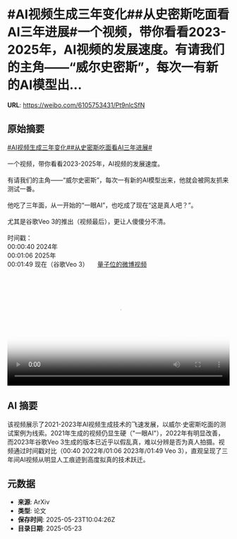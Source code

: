 # #AI视频生成三年变化##从史密斯吃面看AI三年进展#一个视频，带你看看2023-2025年，AI视频的发展速度。有请我们的主角——“威尔史密斯”，每次一有新的AI模型出...

**URL**: https://weibo.com/6105753431/Pt9nlcSfN

## 原始摘要

<a href="https://m.weibo.cn/search?containerid=231522type%3D1%26t%3D10%26q%3D%23AI%E8%A7%86%E9%A2%91%E7%94%9F%E6%88%90%E4%B8%89%E5%B9%B4%E5%8F%98%E5%8C%96%23&amp;extparam=%23AI%E8%A7%86%E9%A2%91%E7%94%9F%E6%88%90%E4%B8%89%E5%B9%B4%E5%8F%98%E5%8C%96%23" data-hide=""><span class="surl-text">#AI视频生成三年变化#</span></a><a href="https://m.weibo.cn/search?containerid=231522type%3D1%26t%3D10%26q%3D%23%E4%BB%8E%E5%8F%B2%E5%AF%86%E6%96%AF%E5%90%83%E9%9D%A2%E7%9C%8BAI%E4%B8%89%E5%B9%B4%E8%BF%9B%E5%B1%95%23&amp;extparam=%23%E4%BB%8E%E5%8F%B2%E5%AF%86%E6%96%AF%E5%90%83%E9%9D%A2%E7%9C%8BAI%E4%B8%89%E5%B9%B4%E8%BF%9B%E5%B1%95%23" data-hide=""><span class="surl-text">#从史密斯吃面看AI三年进展#</span></a><br><br>一个视频，带你看看2023-2025年，AI视频的发展速度。<br><br>有请我们的主角——“威尔史密斯”，每次一有新的AI模型出来，他就会被网友抓来测试一番。<br><br>他吃了三年面，从一开始的“一眼AI”，也吃成了现在“这是真人吧？”。<br><br>尤其是谷歌Veo 3的推出（视频最后），更让人傻傻分不清。<br><br>时间戳：<br>00:00:40 2024年<br>00:01:06 2025年<br>00:01:49 现在（谷歌Veo 3） <a href="https://video.weibo.com/show?fid=1034:5169475087958062" data-hide=""><span class="url-icon"><img style="width: 1rem;height: 1rem" src="https://h5.sinaimg.cn/upload/2015/09/25/3/timeline_card_small_video_default.png" referrerpolicy="no-referrer"></span><span class="surl-text">量子位的微博视频</span></a><br clear="both"><div style="clear: both"></div><video controls="controls" poster="https://tvax4.sinaimg.cn/orj480/006Fd7o3ly1i1pf50ye6ej30zk0k074t.jpg" style="width: 100%"><source src="https://f.video.weibocdn.com/o0/lZ6dgi9mlx08ot6bMU6c01041200NAul0E010.mp4?label=mp4_720p&amp;template=1280x720.25.0&amp;ori=0&amp;ps=1Cx9YB1mmR49jS&amp;Expires=1747998102&amp;ssig=dQge5DgXkb&amp;KID=unistore,video"><source src="https://f.video.weibocdn.com/o0/6l8qDVqzlx08ot6ac2dO01041200r7Pg0E010.mp4?label=mp4_hd&amp;template=852x480.25.0&amp;ori=0&amp;ps=1Cx9YB1mmR49jS&amp;Expires=1747998102&amp;ssig=DWj3xI%2BQb%2F&amp;KID=unistore,video"><source src="https://f.video.weibocdn.com/o0/yWJbsT2flx08ot69WMp201041200hVdr0E010.mp4?label=mp4_ld&amp;template=640x360.25.0&amp;ori=0&amp;ps=1Cx9YB1mmR49jS&amp;Expires=1747998102&amp;ssig=CslexR2JXj&amp;KID=unistore,video"><p>视频无法显示，请前往<a href="https://video.weibo.com/show?fid=1034%3A5169475087958062" target="_blank" rel="noopener noreferrer">微博视频</a>观看。</p></video>

## AI 摘要

该视频展示了2021-2023年AI视频生成技术的飞速发展，以威尔·史密斯吃面的测试案例为线索。2021年生成的视频仍显生硬（"一眼AI"），2022年有明显改善，而2023年谷歌Veo 3生成的版本已近乎以假乱真，难以分辨是否为真人拍摄。视频通过时间戳对比（00:40 2022年/01:06 2023年/01:49 Veo 3），直观呈现了三年间AI视频从明显人工痕迹到高度拟真的技术跃迁。

## 元数据

- **来源**: ArXiv
- **类型**: 论文
- **保存时间**: 2025-05-23T10:04:26Z
- **目录日期**: 2025-05-23

